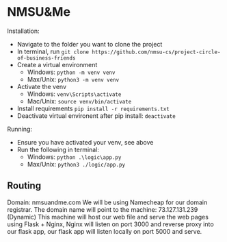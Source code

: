 # NMSU&Me

Installation:
- Navigate to the folder you want to clone the project
- In terminal, run `git clone https://github.com/nmsu-cs/project-circle-of-business-friends`
- Create a virtual environment 
    - Windows: `python -m venv venv`
    - Max/Unix: `python3 -m venv venv`
- Activate the venv
    - Windows: `venv\Scripts\activate`
    - Mac/Unix: `source venv/bin/activate`
- Install requirements `pip install -r requirements.txt`
- Deactivate virtual environent after pip install: `deactivate`
 
Running: 
- Ensure you have activated your venv, see above
- Run the following in terminal: 
    - Windows: `python .\logic\app.py`
    - Max/Unix: `python3 ./logic/app.py`

## Routing
Domain: nmsuandme.com
We will be using Namecheap for our domain registrar.
The domain name will point to the machine: 73.127.131.239 (Dynamic)
This machine will host our web file and serve the web pages using
Flask + Nginx, Nginx will listen on port 3000 and reverse proxy into 
our flask app, our flask app will listen locally on port 5000 and serve.
